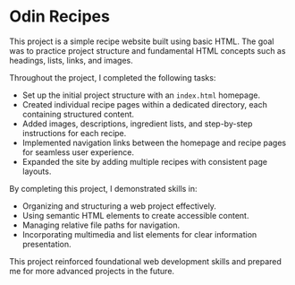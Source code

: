 # Odin Recipes

This project is a simple recipe website built using basic HTML. The goal was to practice project structure and fundamental HTML concepts such as headings, lists, links, and images.

Throughout the project, I completed the following tasks:
- Set up the initial project structure with an `index.html` homepage.
- Created individual recipe pages within a dedicated directory, each containing structured content.
- Added images, descriptions, ingredient lists, and step-by-step instructions for each recipe.
- Implemented navigation links between the homepage and recipe pages for seamless user experience.
- Expanded the site by adding multiple recipes with consistent page layouts.

By completing this project, I demonstrated skills in:
- Organizing and structuring a web project effectively.
- Using semantic HTML elements to create accessible content.
- Managing relative file paths for navigation.
- Incorporating multimedia and list elements for clear information presentation.

This project reinforced foundational web development skills and prepared me for more advanced projects in the future.

